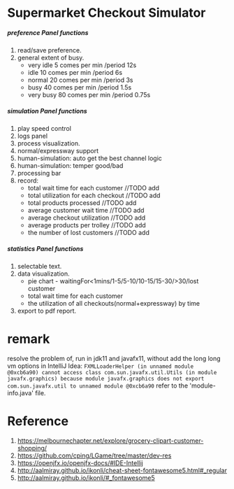 # Supermarket Checkout Simulator


##### preference Panel functions
1. read/save preference.
2. general extent of busy.
    - very idle 5 comes per min /period 12s
    - idle 10 comes per min /period 6s
    - normal 20 comes per min /period 3s
    - busy 40 comes per min /period 1.5s
    - very busy 80 comes per min /period 0.75s

##### simulation Panel functions
1. play speed control
2. logs panel
3. process visualization.
4. normal/expressway support
5. human-simulation: auto get the best channel logic
5. human-simulation: temper good/bad
5. processing bar
6. record:
    - total wait time for each customer //TODO add
    - total utilization for each checkout //TODO add
    - total products processed //TODO add
    - average customer wait time //TODO add
    - average checkout utilization //TODO add
    - average products per trolley //TODO add
    - the number of lost customers //TODO add
##### statistics Panel functions
1. selectable text.
2. data visualization.
    - pie chart - waitingFor<1mins/1-5/5-10/10-15/15-30/>30/lost customer
    - total wait time for each customer
    - the utilization of all checkouts(normal+expressway) by time
2. export to pdf report.

# remark

resolve the problem of, run in jdk11 and javafx11, without add the long long vm options in IntelliJ Idea:
`
FXMLLoaderHelper (in unnamed module @0xcb6a90) cannot access class com.sun.javafx.util.Utils (in module javafx.graphics) because module javafx.graphics does not export com.sun.javafx.util to unnamed module @0xcb6a90
`
refer to the 'module-info.java' file.


# Reference
1. https://melbournechapter.net/explore/grocery-clipart-customer-shopping/
2. https://github.com/cping/LGame/tree/master/dev-res
3. https://openjfx.io/openjfx-docs/#IDE-Intellij
4. http://aalmiray.github.io/ikonli/cheat-sheet-fontawesome5.html#_regular
5. http://aalmiray.github.io/ikonli/#_fontawesome5